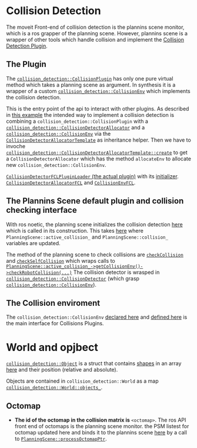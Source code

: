 # Collision Detection

The moveit Front-end of collision detection is the plannins scene monitor, which is a ros grapper of the planning scene.
However, plannins scene is a wrapper of other tools which handle collision and implement the [Collision Detection Plugin](https://github.com/ros-planning/moveit/blob/4aeccc712293577e64918c0bb185ef8c38eeed84/moveit_core/collision_detection/include/moveit/collision_detection/collision_plugin.h#L80).

## The Plugin

The [`collision_detection::CollisionPlugin`](https://github.com/ros-planning/moveit/blob/4aeccc712293577e64918c0bb185ef8c38eeed84/moveit_core/collision_detection/include/moveit/collision_detection/collision_plugin.h#L80) has only one pure virtual method which takes a planning scene as argument.
In synthesis it is a wrapper of a custom [`collision_detection::CollisionEnv`](https://github.com/ros-planning/moveit/blob/4aeccc712293577e64918c0bb185ef8c38eeed84/moveit_core/collision_detection/include/moveit/collision_detection/collision_env.h#LL51C7-L51C19) which implements the collision detection.

This is the entry point of the api to interact with other plugins. As described in [this example](https://github.com/ros-planning/moveit/blob/4aeccc712293577e64918c0bb185ef8c38eeed84/moveit_core/collision_detection/include/moveit/collision_detection/collision_plugin.h#L46) the intended way to implement a collision detection is combining a `collision_detection::CollisionPlugin` with a [`collision_detection::CollisionDetectorAllocator`](https://github.com/ros-planning/moveit/blob/4aeccc712293577e64918c0bb185ef8c38eeed84/moveit_core/collision_detection/include/moveit/collision_detection/collision_detector_allocator.h#L47) and a [`collision_detection::CollisionEnv`](https://github.com/ros-planning/moveit/blob/4aeccc712293577e64918c0bb185ef8c38eeed84/moveit_core/collision_detection/include/moveit/collision_detection/collision_env.h#LL51C7-L51C19) via the [`CollisionDetectorAllocatorTemplate`](https://github.com/ros-planning/moveit/blob/4aeccc712293577e64918c0bb185ef8c38eeed84/moveit_core/collision_detection/include/moveit/collision_detection/collision_detector_allocator.h#LL72C7-L72C41) as inheritance helper.
Then we have to invoche [`collision_detection::CollisionDetectorAllocatorTemplate::create`](https://github.com/ros-planning/moveit/blob/4aeccc712293577e64918c0bb185ef8c38eeed84/moveit_core/collision_detection/include/moveit/collision_detection/collision_detector_allocator.h#L91) to get a `CollisionDetectorAllocator` which has the method `allocateEnv` to allocate new `collision_detection::CollisionEnv`.

[`CollisionDetectorFCLPluginLoader` (the actual plugin)](https://github.com/ros-planning/moveit/blob/4aeccc712293577e64918c0bb185ef8c38eeed84/moveit_core/collision_detection_fcl/include/moveit/collision_detection_fcl/collision_detector_fcl_plugin_loader.h#L44) with its [initializer](https://github.com/ros-planning/moveit/blob/4aeccc712293577e64918c0bb185ef8c38eeed84/moveit_core/collision_detection_fcl/src/collision_detector_fcl_plugin_loader.cpp#L42). [`CollisionDetectorAllocatorFCL`](https://github.com/ros-planning/moveit/blob/4aeccc712293577e64918c0bb185ef8c38eeed84/moveit_core/collision_detection_fcl/include/moveit/collision_detection_fcl/collision_detector_allocator_fcl.h#LL45C7-L45C36) and [`CollisionEnvFCL`](https://github.com/ros-planning/moveit/blob/4aeccc712293577e64918c0bb185ef8c38eeed84/moveit_core/collision_detection_fcl/include/moveit/collision_detection_fcl/collision_env_fcl.h#L53).


## The Plannins Scene default plugin and collision checking interface

With ros noetic, the planning scene initializes the collision detection [here](https://github.com/ros-planning/moveit/blob/4aeccc712293577e64918c0bb185ef8c38eeed84/moveit_core/planning_scene/src/planning_scene.cpp#L156) which is called in its construction.
This takes [here](https://github.com/ros-planning/moveit/blob/4aeccc712293577e64918c0bb185ef8c38eeed84/moveit_core/planning_scene/src/planning_scene.cpp#L284) where `PlanningScene::active_collision_` and `PlanningScene::collision_` variables are updated.

The method of the planning scene to check collisions are [`checkCollision`](https://github.com/ros-planning/moveit/blob/4aeccc712293577e64918c0bb185ef8c38eeed84/moveit_core/planning_scene/src/planning_scene.cpp#L462) and [`checkSelfCollision`](https://github.com/ros-planning/moveit/blob/4aeccc712293577e64918c0bb185ef8c38eeed84/moveit_core/planning_scene/src/planning_scene.cpp#L478) which wraps calls to [`PlanningScene::active_collision_->getCollisionEnv()->checkRobotCollision(...)`](https://github.com/ros-planning/moveit/blob/4aeccc712293577e64918c0bb185ef8c38eeed84/moveit_core/collision_detection/include/moveit/collision_detection/collision_env.h#L120)
The collision detector is wrasped in [`collision_detection::CollisionDetector`](https://github.com/ros-planning/moveit/blob/4aeccc712293577e64918c0bb185ef8c38eeed84/moveit_core/planning_scene/include/moveit/planning_scene/planning_scene.h#L1084) (which grasp [`collision_detection::CollisionEnv`](https://github.com/ros-planning/moveit/blob/4aeccc712293577e64918c0bb185ef8c38eeed84/moveit_core/collision_detection/include/moveit/collision_detection/collision_env.h#L51)).

## The Collision enviroment

The `collision_detection::CollisionEnv` [declared here](https://github.com/ros-planning/moveit/blob/4aeccc712293577e64918c0bb185ef8c38eeed84/moveit_core/collision_detection/include/moveit/collision_detection/collision_env.h#LL51C13-L51C13) and [defined here](https://github.com/ros-planning/moveit/blob/4aeccc712293577e64918c0bb185ef8c38eeed84/moveit_core/collision_detection/src/collision_env.cpp#L72) is the main interface for Collisions Plugins.


# World and opjbect

[`collision_detection::Object`](https://github.com/ros-planning/moveit/blob/5b430a3d66aec0543d77a0963b0e3b537c4a42be/moveit_core/collision_detection/include/moveit/collision_detection/world.h#L79) is a struct that contains [shapes](https://github.com/ros-planning/geometric_shapes/blob/e7025cfc6c97bf1803463067d772b2658b9948de/include/geometric_shapes/shapes.h#L77) in an array [here](https://github.com/ros-planning/moveit/blob/5b430a3d66aec0543d77a0963b0e3b537c4a42be/moveit_core/collision_detection/include/moveit/collision_detection/world.h#L97) and their position (relative and absolute).

Objects are contained in `collision_detection::World` as a map [`collision_detection::World::objects_`](https://github.com/ros-planning/moveit/blob/5b430a3d66aec0543d77a0963b0e3b537c4a42be/moveit_core/collision_detection/include/moveit/collision_detection/world.h#L337).

## Octomap

- **The id of the octomap in the collision matrix is** `<octomap>`.
The ros API front end of octomaps is the planning scene monitor.
the PSM listest for octomap updated here and binds it to the plannins scene [here](https://github.com/ros-planning/moveit/blob/9cc7e8fb0d5b9ceb09d5ba68b524e7a4ab7ca02f/moveit_ros/planning/planning_scene_monitor/src/planning_scene_monitor.cpp#LL1251C15-L1251C32) by a call to [`PlanningScene::processOctomapPtr`](https://github.com/ros-planning/moveit/blob/9cc7e8fb0d5b9ceb09d5ba68b524e7a4ab7ca02f/moveit_core/planning_scene/src/planning_scene.cpp#L1436).
